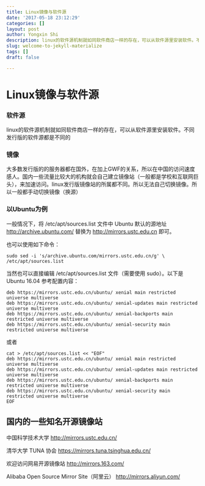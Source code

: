 ```yaml
---
title: Linux镜像与软件源
date: '2017-05-18 23:12:29'
categories: []
layout: post
author: Yongxin Shi
description: linux的软件源机制就如同软件商店一样的存在，可以从软件源里安装软件。不同发行版的软件源都是不同的
slug: welcome-to-jekyll-materialize
tags: []
draft: false

---
```


Linux镜像与软件源
==========

### 软件源
linux的软件源机制就如同软件商店一样的存在，可以从软件源里安装软件。不同发行版的软件源都是不同的

### 镜像
大多数发行版的的服务器都在国外，在加上GWF的关系，所以在中国的访问速度感人。国内一些流量比较大的机构就会自己建立镜像站（一般都是学校和互联网巨头），来加速访问。linux发行版镜像站的所属都不同。所以无法自己切换镜像。所以一般都手动切换镜像（换源）


### 以Ubuntu为例
一般情况下，将 /etc/apt/sources.list 文件中 Ubuntu 默认的源地址 http://archive.ubuntu.com/ 替换为 http://mirrors.ustc.edu.cn 即可。

也可以使用如下命令：

    sudo sed -i 's/archive.ubuntu.com/mirrors.ustc.edu.cn/g' \
    /etc/apt/sources.list

当然也可以直接编辑 /etc/apt/sources.list 文件（需要使用 sudo）。以下是 Ubuntu 16.04 参考配置内容：

    deb https://mirrors.ustc.edu.cn/ubuntu/ xenial main restricted universe multiverse
    deb https://mirrors.ustc.edu.cn/ubuntu/ xenial-updates main restricted universe multiverse
    deb https://mirrors.ustc.edu.cn/ubuntu/ xenial-backports main restricted universe multiverse
    deb https://mirrors.ustc.edu.cn/ubuntu/ xenial-security main restricted universe multiverse

或者

    cat > /etc/apt/sources.list << "EOF"
    deb https://mirrors.ustc.edu.cn/ubuntu/ xenial main restricted universe multiverse
    deb https://mirrors.ustc.edu.cn/ubuntu/ xenial-updates main restricted universe multiverse
    deb https://mirrors.ustc.edu.cn/ubuntu/ xenial-backports main restricted universe multiverse
    deb https://mirrors.ustc.edu.cn/ubuntu/ xenial-security main restricted universe multiverse
    EOF




## 国内的一些知名开源镜像站

中国科学技术大学
http://mirrors.ustc.edu.cn/

清华大学 TUNA 协会
https://mirrors.tuna.tsinghua.edu.cn/

欢迎访问网易开源镜像站
http://mirrors.163.com/

Alibaba Open Source Mirror Site（阿里云）
http://mirrors.aliyun.com/
